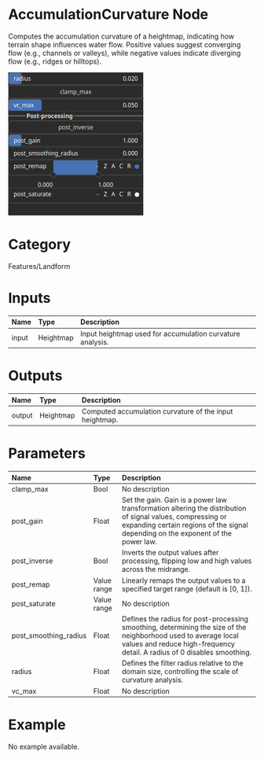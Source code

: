 
AccumulationCurvature Node
==========================


Computes the accumulation curvature of a heightmap, indicating how terrain shape influences water flow. Positive values suggest converging flow (e.g., channels or valleys), while negative values indicate diverging flow (e.g., ridges or hilltops).



![img](../../images/nodes/AccumulationCurvature_settings.png)


# Category


Features/Landform
# Inputs

|Name|Type|Description|
| :--- | :--- | :--- |
|input|Heightmap|Input heightmap used for accumulation curvature analysis.|

# Outputs

|Name|Type|Description|
| :--- | :--- | :--- |
|output|Heightmap|Computed accumulation curvature of the input heightmap.|

# Parameters

|Name|Type|Description|
| :--- | :--- | :--- |
|clamp_max|Bool|No description|
|post_gain|Float|Set the gain. Gain is a power law transformation altering the distribution of signal values, compressing or expanding certain regions of the signal depending on the exponent of the power law.|
|post_inverse|Bool|Inverts the output values after processing, flipping low and high values across the midrange.|
|post_remap|Value range|Linearly remaps the output values to a specified target range (default is [0, 1]).|
|post_saturate|Value range|No description|
|post_smoothing_radius|Float|Defines the radius for post-processing smoothing, determining the size of the neighborhood used to average local values and reduce high-frequency detail. A radius of 0 disables smoothing.|
|radius|Float|Defines the filter radius relative to the domain size, controlling the scale of curvature analysis.|
|vc_max|Float|No description|

# Example


No example available.